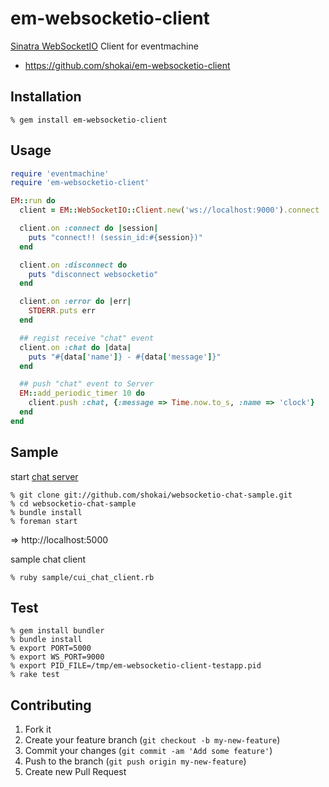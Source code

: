 em-websocketio-client
=====================
[Sinatra WebSocketIO](https://github.com/shokai/sinatra-websocketio) Client for eventmachine

* https://github.com/shokai/em-websocketio-client

Installation
------------

    % gem install em-websocketio-client


Usage
-----

```ruby
require 'eventmachine'
require 'em-websocketio-client'

EM::run do
  client = EM::WebSocketIO::Client.new('ws://localhost:9000').connect

  client.on :connect do |session|
    puts "connect!! (sessin_id:#{session})"
  end

  client.on :disconnect do
    puts "disconnect websocketio"
  end

  client.on :error do |err|
    STDERR.puts err
  end

  ## regist receive "chat" event
  client.on :chat do |data|
    puts "#{data['name']} - #{data['message']}"
  end

  ## push "chat" event to Server
  EM::add_periodic_timer 10 do
    client.push :chat, {:message => Time.now.to_s, :name => 'clock'}
  end
end
```


Sample
------

start [chat server](https://github.com/shokai/websocketio-chat-sample)

    % git clone git://github.com/shokai/websocketio-chat-sample.git
    % cd websocketio-chat-sample
    % bundle install
    % foreman start

=> http://localhost:5000


sample chat client

    % ruby sample/cui_chat_client.rb


Test
----

    % gem install bundler
    % bundle install
    % export PORT=5000
    % export WS_PORT=9000
    % export PID_FILE=/tmp/em-websocketio-client-testapp.pid
    % rake test


Contributing
------------

1. Fork it
2. Create your feature branch (`git checkout -b my-new-feature`)
3. Commit your changes (`git commit -am 'Add some feature'`)
4. Push to the branch (`git push origin my-new-feature`)
5. Create new Pull Request
